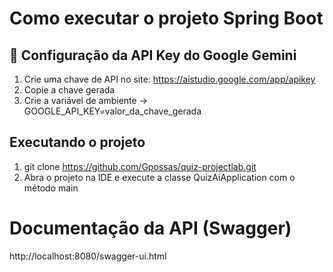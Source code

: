 # Como executar o projeto Spring Boot
## 🔑 Configuração da API Key do Google Gemini
1. Crie uma chave de API no site: https://aistudio.google.com/app/apikey
2. Copie a chave gerada
3. Crie a variável de ambiente -> GOOGLE_API_KEY=valor_da_chave_gerada

## Executando o projeto
1. git clone https://github.com/Gpossas/quiz-projectlab.git
2. Abra o projeto na IDE e execute a classe QuizAiApplication com o método main

# Documentação da API (Swagger)
http://localhost:8080/swagger-ui.html
